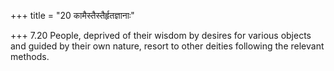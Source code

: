 +++
title = "20 कामैस्तैस्तैर्हृतज्ञानाः"

+++
7.20 People, deprived of their wisdom by desires for various objects and
guided by their own nature, resort to other deities following the
relevant methods.
